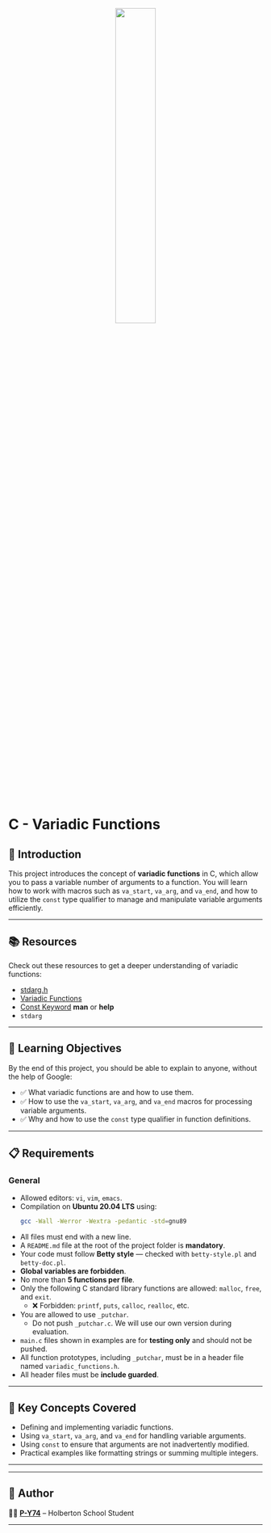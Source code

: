 <p align="center">
   <img src="https://github.com/user-attachments/assets/7d564981-cb81-43e7-819a-25ffcfc5bd72" width=40% height=40%/>
</p>

# C - Variadic Functions

## 📌 Introduction
This project introduces the concept of **variadic functions** in C, which allow you to pass a variable number of arguments to a function. You will learn how to work with macros such as `va_start`, `va_arg`, and `va_end`, and how to utilize the `const` type qualifier to manage and manipulate variable arguments efficiently.

---

## 📚 Resources
Check out these resources to get a deeper understanding of variadic functions:

- [stdarg.h](https://en.wikipedia.org/wiki/Stdarg.h)
- [Variadic Functions](https://www.gnu.org/software/libc/manual/html_node/Variadic-Functions.html)
- [Const Keyword](https://www.youtube.com/watch?v=1W4oyuOdXv8)
**man** or **help**
- `stdarg`

---

## 🎯 Learning Objectives
By the end of this project, you should be able to explain to anyone, without the help of Google:

- ✅ What variadic functions are and how to use them.
- ✅ How to use the `va_start`, `va_arg`, and `va_end` macros for processing variable arguments.
- ✅ Why and how to use the `const` type qualifier in function definitions.

---

## 📋 Requirements

### General
- Allowed editors: `vi`, `vim`, `emacs`.
- Compilation on **Ubuntu 20.04 LTS** using:
  ```sh
  gcc -Wall -Werror -Wextra -pedantic -std=gnu89
  ```
- All files must end with a new line.
- A `README.md` file at the root of the project folder is **mandatory**.
- Your code must follow **Betty style** — checked with `betty-style.pl` and `betty-doc.pl`.
- **Global variables are forbidden**.
- No more than **5 functions per file**.
- Only the following C standard library functions are allowed: `malloc`, `free`, and `exit`.
  - ❌ Forbidden: `printf`, `puts`, `calloc`, `realloc`, etc.
- You are allowed to use `_putchar`.
  - Do not push `_putchar.c`. We will use our own version during evaluation.
- `main.c` files shown in examples are for **testing only** and should not be pushed.
- All function prototypes, including `_putchar`, must be in a header file named `variadic_functions.h`.
- All header files must be **include guarded**.

---

## 🧠 Key Concepts Covered
- Defining and implementing variadic functions.
- Using `va_start`, `va_arg`, and `va_end` for handling variable arguments.
- Using `const` to ensure that arguments are not inadvertently modified.
- Practical examples like formatting strings or summing multiple integers.

---



---

## 👤 Author
👨‍💻 **[P-Y74](https://github.com/P-Y74)** – Holberton School Student

---

